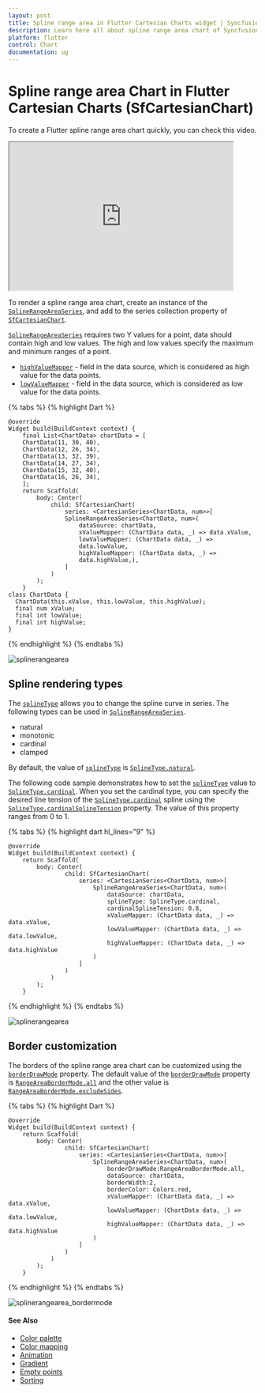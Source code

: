 ```yaml
---
layout: post
title: Spline range area in Flutter Cartesian Charts widget | Syncfusion 
description: Learn here all about spline range area chart of Syncfusion Flutter Cartesian Charts (SfCartesianChart) widget and more.
platform: flutter
control: Chart
documentation: ug
---
```


# Spline range area Chart in Flutter Cartesian Charts (SfCartesianChart)

To create a Flutter spline range area chart quickly, you can check this video.

<style>#flutterSplinerangecolumnChartTutorial{width : 90% !important; height: 300px !important }</style>
<iframe id='flutterSplinerangecolumnChartTutorial' src='https://www.youtube.com/embed/uSsKhlRzC2Q'></iframe>

To render a spline range area chart, create an instance of the [`SplineRangeAreaSeries`](https://pub.dev/documentation/syncfusion_flutter_charts/latest/charts/SplineRangeAreaSeries-class.html), and add to the series collection property of [`SfCartesianChart`](https://pub.dev/documentation/syncfusion_flutter_charts/latest/charts/SfCartesianChart/SfCartesianChart.html).


 [`SplineRangeAreaSeries`](https://pub.dev/documentation/syncfusion_flutter_charts/latest/charts/SplineRangeAreaSeries-class.html) requires two Y values for a point, data should contain high and low values. The high and low values specify the maximum and minimum ranges of a point.

* [`highValueMapper`](https://pub.dev/documentation/syncfusion_flutter_charts/latest/charts/CartesianSeries/highValueMapper.html) - field in the data source, which is considered as high value for the data points.
* [`lowValueMapper`](https://pub.dev/documentation/syncfusion_flutter_charts/latest/charts/CartesianSeries/lowValueMapper.html) - field in the data source, which is considered as low value for the data points.

{% tabs %}
{% highlight Dart %} 

    @override
    Widget build(BuildContext context) {
        final List<ChartData> chartData = [
        ChartData(11, 30, 40),
        ChartData(12, 26, 34),
        ChartData(13, 32, 39),
        ChartData(14, 27, 34),
        ChartData(15, 32, 40),
        ChartData(16, 26, 34),
        ];
        return Scaffold(
            body: Center(
                child: SfCartesianChart(
                    series: <CartesianSeries<ChartData, num>>[
                    SplineRangeAreaSeries<ChartData, num>(
                        dataSource: chartData,
                        xValueMapper: (ChartData data, _) => data.xValue,
                        lowValueMapper: (ChartData data, _) =>
                        data.lowValue,
                        highValueMapper: (ChartData data, _) =>
                        data.highValue,),
                    ]
                )
            );
        }
    class ChartData {
      ChartData(this.xValue, this.lowValue, this.highValue);
      final num xValue;
      final int lowValue;
      final int highValue;
    }


{% endhighlight %}
{% endtabs %}

![splinerangearea](cartesian-chart-types-images/splinerangearea.png)

##	Spline rendering types

The [`splineType`](https://pub.dev/documentation/syncfusion_flutter_charts/latest/charts/SplineSeries/splineType.html) allows you to change the spline curve in series. The following types can be used in [`SplineRangeAreaSeries`](https://pub.dev/documentation/syncfusion_flutter_charts/latest/charts/SplineRangeAreaSeries-class.html).

* natural
* monotonic
* cardinal
* clamped

By default, the value of [`splineType`](https://pub.dev/documentation/syncfusion_flutter_charts/latest/charts/SplineSeries/splineType.html) is [`SplineType.natural`](https://pub.dev/documentation/syncfusion_flutter_charts/latest/charts/SplineType.html).

The following code sample demonstrates how to set the [`splineType`](https://pub.dev/documentation/syncfusion_flutter_charts/latest/charts/SplineSeries/splineType.html) value to [`SplineType.cardinal`](https://pub.dev/documentation/syncfusion_flutter_charts/latest/charts/SplineType.html). When you set the cardinal type, you can specify the desired line tension of the [`SplineType.cardinal`](https://pub.dev/documentation/syncfusion_flutter_charts/latest/charts/SplineType.html) spline using the [`SplineType.cardinalSplineTension`](https://pub.dev/documentation/syncfusion_flutter_charts/latest/charts/SplineSeries/cardinalSplineTension.html) property. The value of this property ranges from 0 to 1.

{% tabs %}
{% highlight dart hl_lines="9" %} 

    @override
    Widget build(BuildContext context) {
        return Scaffold(
            body: Center(
                    child: SfCartesianChart(
                        series: <CartesianSeries<ChartData, num>>[
                            SplineRangeAreaSeries<ChartData, num>(
                                dataSource: chartData,
                                splineType: SplineType.cardinal,
                                cardinalSplineTension: 0.8,
                                xValueMapper: (ChartData data, _) => data.xValue,
                                lowValueMapper: (ChartData data, _) => data.lowValue,
                                highValueMapper: (ChartData data, _) => data.highValue
                            )
                        ]
                    )
                )
            );
        }

{% endhighlight %}
{% endtabs %}

![splinerangearea](cartesian-chart-types-images/splinerangeareatype.png)

## Border customization

The borders of the spline range area chart can be customized using the [`borderDrawMode`](https://pub.dev/documentation/syncfusion_flutter_charts/latest/charts/SplineRangeAreaSeries/borderDrawMode.html) property. The default value of the [`borderDrawMode`](https://pub.dev/documentation/syncfusion_flutter_charts/latest/charts/SplineRangeAreaSeries/borderDrawMode.html) property is [`RangeAreaBorderMode.all`](https://pub.dev/documentation/syncfusion_flutter_charts/latest/charts/RangeAreaBorderMode.html) and the other value is [`RangeAreaBorderMode.excludeSides`](https://pub.dev/documentation/syncfusion_flutter_charts/latest/charts/RangeAreaBorderMode.html).

{% tabs %}
{% highlight Dart %} 

    @override
    Widget build(BuildContext context) {
        return Scaffold(
            body: Center(
                    child: SfCartesianChart(
                        series: <CartesianSeries<ChartData, num>>[
                            SplineRangeAreaSeries<ChartData, num>(
                                borderDrawMode:RangeAreaBorderMode.all,
                                dataSource: chartData,
                                borderWidth:2,
                                borderColor: Colors.red,
                                xValueMapper: (ChartData data, _) => data.xValue,
                                lowValueMapper: (ChartData data, _) => data.lowValue,
                                highValueMapper: (ChartData data, _) => data.highValue
                            )
                        ]
                    )
                )
            );
        }

{% endhighlight %}
{% endtabs %}

![splinerangearea_bordermode](cartesian-chart-types-images/splinerangearea_bordermode.png)

#### See Also

* [Color palette](/flutter/cartesian-charts/series-customization#color-palette) 
* [Color mapping](/flutter/cartesian-charts/series-customization#color-mapping-for-data-points)
* [Animation](/flutter/cartesian-charts/series-customization#animation)
* [Gradient](/flutter/cartesian-charts/series-customization#gradient-fill)
* [Empty points](/flutter/cartesian-charts/series-customization#empty-points)
* [Sorting](/flutter/cartesian-charts/series-customization#sorting)